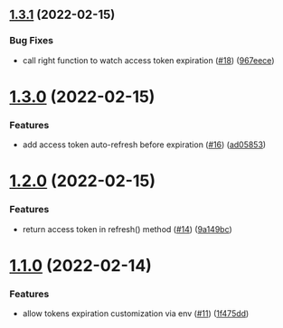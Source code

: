 ## [1.3.1](https://github.com/betagouv/nexauth/compare/v1.3.0...v1.3.1) (2022-02-15)


### Bug Fixes

* call right function to watch access token expiration ([#18](https://github.com/betagouv/nexauth/issues/18)) ([967eece](https://github.com/betagouv/nexauth/commit/967eece83cc9049c6330da0d4a6cdd2d2f712127))

# [1.3.0](https://github.com/betagouv/nexauth/compare/v1.2.0...v1.3.0) (2022-02-15)


### Features

* add access token auto-refresh before expiration ([#16](https://github.com/betagouv/nexauth/issues/16)) ([ad05853](https://github.com/betagouv/nexauth/commit/ad058532be31c4a0cd18119287e5924f5d3657a1))

# [1.2.0](https://github.com/betagouv/nexauth/compare/v1.1.0...v1.2.0) (2022-02-15)


### Features

* return access token in refresh() method ([#14](https://github.com/betagouv/nexauth/issues/14)) ([9a149bc](https://github.com/betagouv/nexauth/commit/9a149bc225cb9401b84b8ae7d7a8279dfd44d356))

# [1.1.0](https://github.com/betagouv/nexauth/compare/v1.0.0...v1.1.0) (2022-02-14)


### Features

* allow tokens expiration customization via env ([#11](https://github.com/betagouv/nexauth/issues/11)) ([1f475dd](https://github.com/betagouv/nexauth/commit/1f475ddedb512572a5a1bd6e4bcd23f82ebaef18))
